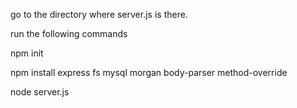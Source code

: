 go to the directory where server.js is there.

run the following commands

npm init

npm install express fs mysql morgan body-parser method-override

node server.js
